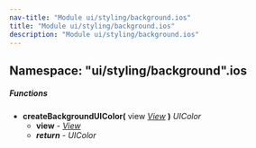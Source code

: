 ```yaml
---
nav-title: "Module ui/styling/background.ios"
title: "Module ui/styling/background.ios"
description: "Module ui/styling/background.ios"
---
```

## Namespace: "ui/styling/background".ios

##### Functions
 - **createBackgroundUIColor(** view [_View_](../../../../ui/core/view/View.md) **)** _UIColor_
   - **view** - [_View_](../../../../ui/core/view/View.md)
   - _**return**_ - _UIColor_